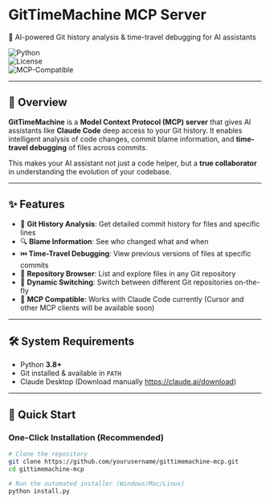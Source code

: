 # GitTimeMachine MCP Server  
🚀 AI-powered Git history analysis & time-travel debugging for AI assistants  

![Python](https://img.shields.io/badge/python-3.8%2B-blue)  
![License](https://img.shields.io/badge/License-MIT-yellow.svg)  
![MCP-Compatible](https://img.shields.io/badge/MCP-Compatible-success)  

---

## 📖 Overview  
**GitTimeMachine** is a **Model Context Protocol (MCP) server** that gives AI assistants like **Claude Code** deep access to your Git history. It enables intelligent analysis of code changes, commit blame information, and **time-travel debugging** of files across commits.  

This makes your AI assistant not just a code helper, but a **true collaborator** in understanding the evolution of your codebase.  

---

## ✨ Features  
- 📜 **Git History Analysis**: Get detailed commit history for files and specific lines  
- 🔍 **Blame Information**: See who changed what and when  
- ⏮️ **Time-Travel Debugging**: View previous versions of files at specific commits  
- 📂 **Repository Browser**: List and explore files in any Git repository  
- 🔄 **Dynamic Switching**: Switch between different Git repositories on-the-fly  
- 🤖 **MCP Compatible**: Works with Claude Code currently (Cursor and other MCP clients will be available soon)  

---

## 🛠️ System Requirements  
- Python **3.8+**  
- Git installed & available in `PATH`  
- Claude Desktop (Download manually https://claude.ai/download)

---

## 🚀 Quick Start  

### One-Click Installation (Recommended)  
```bash
# Clone the repository
git clone https://github.com/yourusername/gittimemachine-mcp.git
cd gittimemachine-mcp

# Run the automated installer (Windows/Mac/Linux)
python install.py
